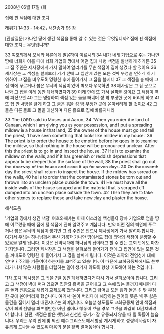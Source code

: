 2008년 06월 17일 (화)

집에 핀 색점에 대한 조치



레위기 14:33 - 14:42 / 새찬송가 96 장


[관찰질문]
가나안 땅에 생긴 색점을 통해 알 수 있는 것은 무엇입니까?
집에 핀 색점에 대한 조치는 무엇입니까?

33 여호와께서 모세와 아론에게 말씀하여 이르시되
34 내가 네게 기업으로 주는 가나안 땅에 너희가 이를 때에 너희 기업의 땅에서 어떤 집에 나병 색점을 발생하게 하거든 
35 그 집 주인은 제사장에게 가서 말하여 알리기를 무슨 색점이 집에 생겼다 할 것이요 
36 제사장은 그 색점을 살펴보러 가기 전에 그 집안에 있는 모든 것이 부정을 면하게 하기 위하여 그 집을 비우도록 명령한 후에 들어가서 그 집을 볼지니
37 그 색점을 볼 때에 그 집 벽에 푸르거나 붉은 무늬의 색점이 있어 벽보다 우묵하면 
38 제사장은 그 집 문으로 나와 그 집을 이레 동안 폐쇄하였다가 
39 이레 만에 또 가서 살펴볼 것이요 그 색점이 벽에 퍼졌으면 
40 그는 명령하여 색점 있는 돌을 빼내어 성 밖 부정한 곳에 버리게 하고 
41 또 집 안 사방을 긁게 하고 그 긁은 흙을 성 밖 부정한 곳에 쏟아버리게 할 것이요 
42 그들은 다른 돌로 그 돌을 대신하며 다른 흙으로 집에 바를지니라  

33 The LORD said to Moses and Aaron, 
34 "When you enter the land of Canaan, which I am giving you as your possession, and I put a spreading mildew in a house in that land, 
35 the owner of the house must go and tell the priest, 'I have seen something that looks like mildew in my house.' 
36 The priest is to order the house to be emptied before he goes in to examine the mildew, so that nothing in the house will be pronounced unclean. After this the priest is to go in and inspect the house.
37 He is to examine the mildew on the walls, and if it has greenish or reddish depressions that appear to be deeper than the surface of the wall, 
38 the priest shall go out the doorway of the house and close it up for seven days. 
39 On the seventh day the priest shall return to inspect the house. If the mildew has spread on the walls, 
40 he is to order that the contaminated stones be torn out and thrown into an unclean place outside the town. 
41 He must have all the inside walls of the house scraped and the material that is scraped off dumped into an unclean place outside the town. 
42 Then they are to take other stones to replace these and take new clay and plaster the house.

해석도움





'기업의 땅에서 생긴 색점'
여호와께서는 이제 이스라엘 백성들이 장차 기업으로 얻을 땅에 이르렀을 때에 집에 필 색점에 관해 알려주고 계십니다. 만약 어떤 집의 벽면에 푸르거나 붉은 무늬의 색점이 생기면 그 집 주인은 반드시 제사장에게 가서 알려야 합니다. 여기서 우리는 하나님께서 주신 거룩한 가나안 땅에서도 집에 죄악의 색점이 발생할 수 있음을 알게 됩니다. 이것은 신약시대에 하나님의 집이라고 할 수 있는 교회 안에도 마찬가지입니다. 그러면 제사장은 그 색점을 살펴보러 들어가기 전에 그 집안에 있는 모든 것을 꺼내도록 명령한 후 들어가서 그 집을 살피게 됩니다. 이것은 죄악의 전염성에 대해 얼마나 주의를 기울여야 하는지를 보여주고 있습니다. 이 때문에 교회공동체에서도 쓴뿌리가 나서 많은 사람들을 더럽히는 일이 생기지 않도록 항상 기도해야 하는 것입니다. 

'1차 조치'
제사장은 그 집을 7일 동안 폐쇄하였다가 다시 가서 살펴보아야 합니다. 그리고 그 색점이 벽에 퍼져 있으면 집안의 흙벽을 긁어내고 그 속에 있는 돌까지 빼내어 다른 돌과 진흙으로 새롭게 교체토록 했습니다. 그리고 긁어낸 모든 흙과 돌은 성 밖 부정한 곳에 쏟아버리게 했습니다. 여기서 ‘쏟아 버리다’에 해당하는 원어의 뜻은 ‘아주 싫은 물건을 집어서 멀리 내던지다’는 의미입니다. 오늘날 성도들도 교회공동체 안에 색점과 같이 죄의 전염을 퍼뜨릴만한 어떤 말이나 행동이 있을 경우 그것을 과감히 내던져버려야 합니다. 한편, 색점은 밝은 햇빛과 신선한 공기가 잘 유통되지 않을 때 필 확률이 높습니다. 우리는 우리 안에 빛 되신 예수 그리스도께서 항상 계시게 하고 성령의 바람이 자유롭게 드나들 수 있도록 마음의 문을 활짝 열어놓아야 합니다.